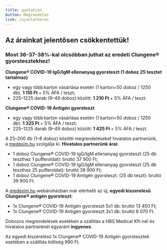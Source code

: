 ```yaml
---
title: quotation
button: Megrendelés
link: /ajanlatkeres
---
```

## Az árainkat jelentősen csökkentettük!

### Most 36-37-38%-kal olcsóbban juthat az eredeti Clungene® gyorstesztekhez!

**Clungene® COVID-19 IgG/IgM ellenanyag gyorsteszt (1 doboz 25 tesztet tartalmaz)**

* egy vagy több karton vásárlása esetén (1 karton=50 doboz / 1250 db): **1 110 Ft** + 5% ÁFA / teszt;
* 225–1225 darab (9–49 doboz) között: **1 210 Ft** + 5% ÁFA / teszt.

**Clungene® COVID-19 Antigén gyorsteszt**

* egy vagy több karton vásárlása esetén (1 karton=50 doboz / 1250 db): **1 325 Ft** + 5% ÁFA / teszt;
* 225–1225 darab (9–49 doboz) között: **1 425 Ft** + 5% ÁFA / teszt.

A 25–200 db (1–8 doboz) közötti megrendeléseket hivatalos partnerünk, a <a href="https://medexim.hu/product-category/covid19-gyors-teszt//" rel="external noopener" target="_blank">medexim.hu</a> szolgálja ki. **Hivatalos partnerünk árai:**

* 1 doboz Clungene® COVID-19 IgG/IgM ellenanyag gyorsteszt (25 db teszthez 1 pufferoldat): bruttó 37 900 Ft; 
* 1 doboz Clungene® COVID-19 IgG/IgM ellenanyag gyorsteszt (25 db teszthez 25 pufferoldat): bruttó 38 900 Ft;
* 1 doboz Clungene® COVID-19 Antigén gyorsteszt: (25 db teszt): bruttó 39 900 Ft.

A <a href="https://medexim.hu/product-category/covid19-gyors-teszt//" rel="external noopener" target="_blank">medexim.hu</a> webáruházban már elérhető az új, **egyedi kiszerelésű Clungene® antigén gyorsteszt**:

* 1x Clungene® COVID-19 Antigén gyorsteszt 5x1 db: bruttó 13 450 Ft;
* 1x Clungene® COVID-19 Antigén gyorsteszt 3x1 db: bruttó 8 070 Ft.

Dobozos megrendelések esetében a szállítás a HBS Medical Kft-nél és hivatalos partnerénél egyaránt **ingyenes**. 

Az egyedi kiszerelésű 1x Clungene® COVID-19 Antigén gyorstesztek esetében a szállítás költség 990 Ft.